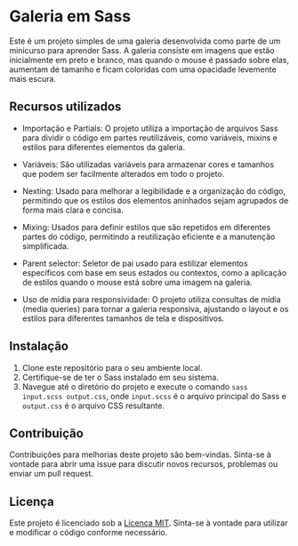 # Galeria em Sass

Este é um projeto simples de uma galeria desenvolvida como parte de um minicurso para aprender Sass. A galeria consiste em imagens que estão inicialmente em preto e branco, mas quando o mouse é passado sobre elas, aumentam de tamanho e ficam coloridas com uma opacidade levemente mais escura.

## Recursos utilizados

- Importação e Partials: O projeto utiliza a importação de arquivos Sass para dividir o código em partes reutilizáveis, como variáveis, mixins e estilos para diferentes elementos da galeria.

- Variáveis: São utilizadas variáveis para armazenar cores e tamanhos que podem ser facilmente alterados em todo o projeto.

- Nexting: Usado para melhorar a legibilidade e a organização do código, permitindo que os estilos dos elementos aninhados sejam agrupados de forma mais clara e concisa.

- Mixing: Usados para definir estilos que são repetidos em diferentes partes do código, permitindo a reutilização eficiente e a manutenção simplificada.

- Parent selector: Seletor de pai usado para estilizar elementos específicos com base em seus estados ou contextos, como a aplicação de estilos quando o mouse está sobre uma imagem na galeria.

- Uso de mídia para responsividade: O projeto utiliza consultas de mídia (media queries) para tornar a galeria responsiva, ajustando o layout e os estilos para diferentes tamanhos de tela e dispositivos.

## Instalação

1. Clone este repositório para o seu ambiente local.
2. Certifique-se de ter o Sass instalado em seu sistema.
3. Navegue até o diretório do projeto e execute o comando `sass input.scss output.css`, onde `input.scss` é o arquivo principal do Sass e `output.css` é o arquivo CSS resultante.

## Contribuição

Contribuições para melhorias deste projeto são bem-vindas. Sinta-se à vontade para abrir uma issue para discutir novos recursos, problemas ou enviar um pull request.

## Licença

Este projeto é licenciado sob a [Licença MIT](LICENSE). Sinta-se à vontade para utilizar e modificar o código conforme necessário.
